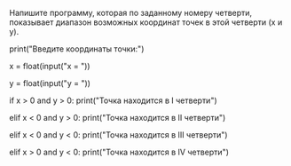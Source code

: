 Напишите программу, которая по заданному номеру четверти, показывает диапазон возможных координат точек в этой четверти (x и y).

print("Введите координаты точки:")

x = float(input("x = "))

y = float(input("y = "))

if x > 0 and y > 0:
    print("Точка находится в I четверти")

elif x < 0 and y > 0:
    print("Точка находится в II четверти")

elif x < 0 and y < 0:
    print("Точка находится в III четверти")

elif x > 0 and y < 0:
    print("Точка находится в IV четверти")
